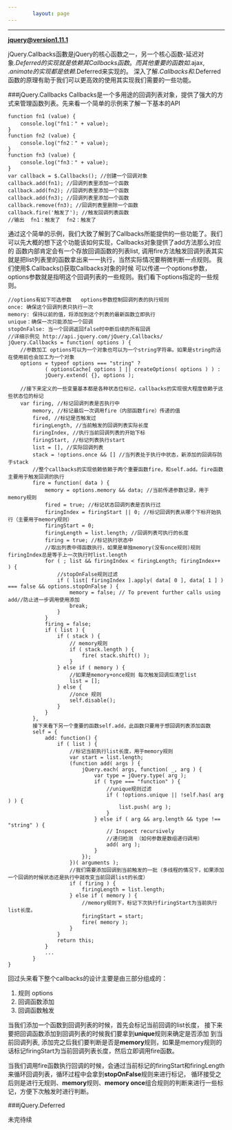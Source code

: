 ```yaml
---
        layout: page
---
```

---
**jquery@version1.11.1**

jQuery.Callbacks函數是jQuery的核心函数之一，另一个核心函数-延迟对象$.Deferred的实现就是依赖其Callbacks函数。而其他重要的函数如$.ajax,
$.animate的实现都是依赖$.Deferred来实现的。 深入了解$.Callbacks和$.Deferred函数的原理有助于我们可以更高效的使用其实现我们需要的一些功能。

###jQuery.Callbacks
Callbacks是一个多用途的回调列表对象，提供了强大的方式来管理函数列表。先来看一个简单的示例来了解一下基本的API

    function fn1 (value) {
        console.log("fn1：" + value);
    }
    function fn2 (value) {
        console.log("fn2：" + value);
    }
    function fn3 (value) {
        console.log("fn3：" + value);
    }
    var callback = $.Callbacks(); //创建一个回调对象
    callback.add(fn1); //回调列表里添加一个函数
    callback.add(fn2); //回调列表里添加一个函数
    callback.add(fn3); //回调列表里添加一个函数
    callback.remove(fn3); //回调列表里删除一个函数
    callback.fire('触发了'); //触发回调列表函数
    //输出  fn1：触发了  fn2：触发了

通过这个简单的示例，我们大致了解到了Callbacks所能提供的一些功能了。我们可以先大概的想下这个功能该如何实现，Callbacks对象提供了add方法那么对应的
函数内部肯定会有一个存放回调函数的列表list, 调用fire方法触发回调列表其实就是把list列表里的函数拿出来一一执行，当然实际情况要稍微判断一点规则。
我们使用$.Callbacks()获取Callbacks对象的时候 可以传递一个options参数，options参数就是指明这个回调列表的一些规则。我们看下options指定的一些规则。

    //options有如下可选参数   options参数控制回调列表的执行规则
    once: 确保这个回调列表只执行一次
    memory: 保持以前的值，将添加到这个列表的最新函数立即执行
    unique：确保一次只能添加一个回调
    stopOnFalse: 当一个回调返回false时中断后续的所有回调
    //详细示例见 http://api.jquery.com/jQuery.Callbacks/
    jQuery.Callbacks = function( options ) {
        //参数加工 options可以为一个对象也可以为一个string字符串。如果是string的话在使用前也会加工为一个对象
        options = typeof options === "string" ?
        		( optionsCache[ options ] || createOptions( options ) ) :
        		jQuery.extend( {}, options );

        //接下来定义的一些变量基本都是各种状态位标记，callbacks的实现很大程度依赖于这些状态位的标记
        var firing, //标记回调列表是否执行中
            memory, //标记最后一次调用fire（内部函数fire）传递的值
            fired, //标记是否触发过
            firingLength, //当前触发的回调列表实际长度
            firingIndex, //执行当前回调列表的开始下标
            firingStart, //标记列表执行start
            list = [], //实际回调列表
            stack = !options.once && [] //当列表处于执行中状态，新添加的回调存防于stack
            //整个callbacks的实现依赖依赖于两个重要函数fire，和self.add。fire函数主要用于触发回调的执行
            fire = function( data ) {
                memory = options.memory && data; //当前传递参数记录，用于memory规则
                fired = true; //标记状态回调列表是否执行过
                firingIndex = firingStart || 0; //标记回调列表从哪个下标开始执行（主要用于memory规则）
                firingStart = 0;
                firingLength = list.length; //回调列表可执行的长度
                firing = true; //标记执行状态中
                //取出列表中得函数执行，如果是单独memory(没有once规则)规则firingIndex总是等于上一次执行时list.length
                for ( ; list && firingIndex < firingLength; firingIndex++ ) {
                    //stopOnFalse规则过滤
                    if ( list[ firingIndex ].apply( data[ 0 ], data[ 1 ] ) === false && options.stopOnFalse ) {
                        memory = false; // To prevent further calls using add//防止进一步调用使用添加
                        break;
                    }
                }
                firing = false;
                if ( list ) {
                    if ( stack ) {
                        // memory规则
                        if ( stack.length ) {
                            fire( stack.shift() );
                        }
                    } else if ( memory ) {
                        //如果是memory+once规则 每次触发回调后清空list
                        list = [];
                    } else {
                        //once 规则
                        self.disable();
                    }
                }
            },
            接下来看下另一个重要的函数self.add，此函数只要用于想回调列表添加函数
            self = {
                add: function() {
                    if ( list ) {
                        //标记当前执行list长度，用于memory规则
                        var start = list.length;
                        (function add( args ) {
                            jQuery.each( args, function( _, arg ) {
                                var type = jQuery.type( arg );
                                if ( type === "function" ) {
                                    //unique规则过滤
                                    if ( !options.unique || !self.has( arg ) ) {
                                        list.push( arg );
                                    }
                                } else if ( arg && arg.length && type !== "string" ) {
                                    // Inspect recursively
                                    //递归检测 （如何参数是数组递归调用）
                                    add( arg );
                                }
                            });
                        })( arguments );
                        //我们需要添加回调到当前触发的一批（多线程的情况下，如果添加一个回调的时候状态还是执行中就改变当前回调list的长度）
                        if ( firing ) {
                            firingLength = list.length;
                        } else if ( memory ) {
                            //memory规则下，标记下次执行firingStart为当前执行list长度。
                            firingStart = start;
                            fire( memory );
                        }
                    }
                    return this;
                }
                ...
            }
    }

回过头来看下整个callbacks的设计主要是由三部分组成的：

1. 规则 options
2. 回调函数添加
3. 回调函数触发

当我们添加一个函数到回调列表的时候，首先会标记当前回调的list长度， 接下来要把回调函数添加到回调列表的时候我们要拿到**unique**规则来确定是否添加
到当前回调列表, 添加完之后我们要判断是否是**memory**规则，如果是memory规则的话标记firingStart为当前回调列表长度，然后立即调用fire函数。

当我们调用fire函数执行回调的时候，会通过当前标记的firingStart和firingLength来循环回调列表，循环过程中会拿到**stopOnFalse**规则来进行标记，
循环接受之后则是进行无规则、**memory**规则、**memory once**组合规则的判断来进行一些标记，方便下次触发时进行判断。

###jQuery.Deferred

未完待续

